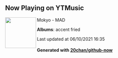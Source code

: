 ## Now Playing on YTMusic

[<img align="left" width="100" src="https://lh3.googleusercontent.com/71Ur0P4AJrEXAT7z1s-EP9fXMbIUfh5m9AUqkykCh4ZBvkTKzIoxH0BKlshkpSWrh6rqhvGKe809zBYQpQ">](https://music.youtube.com/watch?v=PSGg9udzhfg)

Mokyo - MAD

**Albums**: accent fried

Last updated at 06/10/2021 16:35

#### Generated with [20chan/github-now](https://github.com/20chan/github-now)
